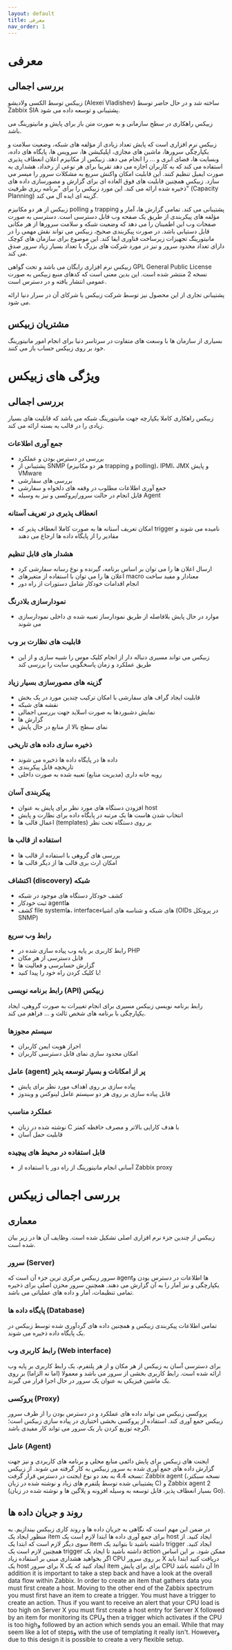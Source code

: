 ```yaml
---
layout: default
title: معرفی
nav_order: 1
---
```


# معرفی
## بررسی اجمالی
زبیکس توسط الکسی ولادیشو (Alexei Vladishev) ساخته شد و در حال حاضر توسط Zabbix SIA پشتیبانی و توسعه داده می شود.

زبیکس راهکاری در سطح سازمانی و به صورت متن باز برای پایش و مانیتورینگ می باشد.

زبیکس نرم افزاری است که پایش تعداد زیادی از مؤلفه های شبکه، وضعیت سلامت و یکپارچگی سرورها، ماشین های مجازی، اپلیکیشن ها، سرویس ها، پایگاه های داده، وبسایت ها، فضای ابری و ... را انجام می دهد. زبیکس از مکانیزم اعلان انعطاف پذیری استفاده می کند که به کاربران اجازه می دهد تقریبا برای هر نوعی از رخداد، هشداری به صورت ایمیل تنظیم کنند. این قابلیت امکان واکنش سریع به مشکلات سرور را میسر می سازد. زبیکس همچنین قابلیت های فوق العاده ای برای گزارش و مصورسازی داده های ذخیره شده ارائه می کند. این مورد زبیکس را برای "برنامه ریزی ظرفیت" (Capacity Planning) گزینه ای ایده آل می کند.

زبیکس از هر دو مکانیزم polling و trapping پشتیبانی می کند. تمامی گزارش ها، آمار و مؤلفه های پیکربندی از طریق یک صفحه وب قابل دسترسی است. دسترسی به صورت صفحات وب این اطمینان را می دهد که وضعیت شبکه و سلامت سرورها از هر مکانی قابل دستیابی باشد. در صورت پیکربندی صحیح، زبیکس می تواند نقش مهمی را در مانیتورینگ تجهیزات زیرساخت فناوری ایفا کند. این موضوع برای سازمان های کوچک دارای تعداد محدود سرور و نیز در مورد شرکت های بزرگ با تعداد بسیار زیاد سرور صدق می کند.

زبیکس نرم افزاری رایگان می باشد و تحت گواهی GPL General Public License نسخه 2 منتشر شده است. این بدین معنی است که کدهای منبع زبیکس به صورت عمومی انتشار یافته و در دسترس است.

پشتیبانی تجاری از این محصول نیز توسط شرکت زبیکس یا شرکای آن در سرار دنیا ارائه می شود.


## مشتریان زبیکس
بسیاری از سازمان ها با وسعت های متفاوت در سرتاسر دنیا برای انجام امور مانیتورینگ خود بر روی زبیکس حساب باز می کنند.


# ویژگی های زبیکس
## بررسی اجمالی
زبیکس راهکاری کاملا یکپارچه جهت مانیتورینگ شبکه می باشد که قابلیت های بسیار زیادی را در قالب یه بسته ارائه می کند.

### جمع آوری اطلاعات

- بررسی در دسترس بودن و عملکرد
- پشتیبانی از SNMP (هر دو مکانیزم trapping و polling)، IPMI، JMX و پایش VMware
- بررسی های سفارشی
- جمع آوری اطلاعات مطلوب در وقفه های دلخواه و سفارشی
- قابل انجام در حالت سرور/پروکسی و نیز به وسیله Agent

### انعطاف پذیری در تعریف آستانه

- امکان تعریف آستانه ها به صورت کاملا انعطاف پذیر که trigger نامیده می شوند و مقادیر را از پایگاه داده ها ارجاع می دهند

### هشدار های قابل تنظیم

- ارسال اعلان ها را می توان بر اساس برنامه، گیرنده و نوع رسانه سفارشی کرد
- اعلان ها را می توان با استفاده از متغیرهای macro معنادار و مفید ساخت
- انجام اقدامات خودکار شامل دستورات از راه دور

### نمودارسازی بلادرنگ

- موارد در حال پایش بلافاصله از طریق نمودارساز تعبیه شده ی داخلی نمودارسازی می شوند

### قابلیت های نظارت بر وب

- زبیکس می تواند مسیری دنباله دار از انجام کلیک موس را شبیه سازی و از این طریق عملکرد و زمان پاسخگویی سایت را بررسی کند

### گزینه های مصورسازی بسیار زیاد

- قابلیت ایجاد گراف های سفارشی با امکان ترکیب چندین مورد در یک بخش
- نقشه های شبکه
- نمایش دشبوردها به صورت اسلاید جهت بررسی اجمالی
- گزارش ها
- نمای سطح بالا از منابع در حال پایش

### ذخیره سازی داده های تاریخی

- داده ها در پایگاه داده ها ذخیره می شوند
- تاریخچه قابل پیکربندی
- رویه خانه داری (مدیریت منابع) تعبیه شده به صورت داخلی

### پیکربندی آسان

- افزودن دستگاه های مورد نظر برای پایش به عنوان host
- انتخاب شدن هاست ها یک مرتبه در پایگاه داده برای نظارت و پایش
- اعمال قالب ها (templates) بر روی دستگاه تحت نظر

### استفاده از قالب ها

- بررسی های گروهی با استفاده از قالب ها
- امکان ارث بری قالب ها از دیگر قالب ها

### اکتشاف (discovery) شبکه

- کشف خودکار دستگاه های موجود در شبکه
- ثبت خودکار agentها
- کشف file systemها، interfaceهای شبکه و شناسه های اشیاء (OIDs در پروتکل SNMP)

### رابط وب سریع

- رابط کاربری بر پایه وب پیاده سازی  شده در PHP
- قابل دسترسی از هر مکان
- گزارش حسابرسی و فعالیت ها
- با کلیک کردن راه خود را پیدا کنید!

### رابط برنامه نویسی (API) زبیکس

رابط برنامه نویسی زبیکس مسیری برای انجام تغییرات به صورت گروهی، ایجاد یکپارچگی با برنامه های شخص ثالث و ... فراهم می کند.

### سیستم مجوزها

- احراز هویت ایمن کاربران
- امکان محدود سازی نمای قابل دسترسی کاربران

### عامل (agent) پر از امکانات و بسیار توسعه پذیر

- پیاده سازی بر روی اهداف مورد نظر برای پایش
- قابل پیاده سازی بر روی هر دو سیستم عامل لینوکس و ویندوز

### عملکرد مناسب

- نوشته شده در زبان C با هدف کارایی بالاتر و مصرف حافظه کمتر
- قابلیت حمل آسان

### قابل استفاده در محیط های پیچیده

- آسانی انجام مانیتورینگ از راه دور با استفاده از Zabbix proxy



# بررسی اجمالی زبیکس
## معماری
زبیکس از چندین جزء نرم افزاری اصلی تشکیل شده است. وظایف آن ها در زیر بیان شده است.

### سرور (Server)

سرور زبیکس مرکزی ترین جزء آن است که agentها اطلاعات در دسترس بودن و یکپارچگی و نیز آمار را به آن گزارش می دهند. همچنین سرور مخزن اصلی برای ذخیره تمامی تنظیمات، آمار و داده های عملیاتی می باشد.

### پایگاه داده ها (Database)
تمامی اطلاعات پیکربندی زبیکس و همچنین داده های گردآوری شده توسط زبیکس در یک پایگاه داده ذخیره می شوند.

### رابط کاربری وب (Web interface)
برای دسترسی آسان به زبیکس از هر مکان و از هر پلتفرم، یک رابط کاربری بر پایه وب ارائه شده است. رابط کاربری بخشی از سرور می باشد و معمولا (اما نه الزاما) بر روی یک ماشین فیزیکی به عنوان یک سرور در حال اجرا قرار می گیرند.

### پروکسی (Proxy)
پروکسی زبیکس می تواند داده های عملکرد و در دسترس بودن را از طرف سرور زبیکس جمع آوری کند. استفاده از پروکسی بخشی اختیاری در پیاده سازی زبیکس است؛ اگرچه توزیع کردن بار یک سرور می تواند کار مفیدی باشد.

### عامل (Agent)
ایجنت های زبیکس برای پایش دائمی منابع محلی و برنامه های کاربردی و نیز جهت گزارش داده های جمع آوری شده به سرور زبیکس به کار گرفته می شوند. از زبیکس نسخه 4.4 به بعد دو نوع ایجنت در دسترس قرار گرفت: Zabbix agent (نسخه سبکتر، پشتیبانی شده توسط پلتفرم های زیاد و نوشته شده در زبان C) و Zabbix agent 2 (بسیار انعطاف پذیر، قابل توسعه به وسیله افزونه و پلاگین ها و نوشته شده در زبان Go).

## روند و جریان داده ها
در ضمن این مهم است که نگاهی به جریان داده ها و روند کاری زبیکس بیندازیم. به منظور ایجاد یک item برای جمع آوری داده ها ابتدا لازم است یک host ایجاد کنید. از سوی دیگر لازم است که ابتدا یک item داشته باشید تا بتوانید یک trigger ایجاد کنید. همچنین لازم است یک trigger داشته باشید تا ایجاد یک action ممکن شود. بر این اساس اگر بخواهید هشداری مبنی بر استفاده زیاد CPU بر روی سرور X دریافت کنید ابتدا باید یک host برای سرور X ایجاد کنید که یک item برای برای پایش CPU آن داشته باشد
In addition it is important to take a step back and have a look at the overall data flow within Zabbix. In order to create an item that gathers data you must first create a host. Moving to the other end of the Zabbix spectrum you must first have an item to create a trigger. You must have a trigger to create an action. Thus if you want to receive an alert that your CPU load is too high on Server X you must first create a host entry for Server X followed by an item for monitoring its CPUو then a trigger which activates if the CPU is too highو followed by an action which sends you an email. While that may seem like a lot of stepsو with the use of templating it really isn't. Howeverو due to this design it is possible to create a very flexible setup.
